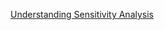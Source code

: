
[Understanding Sensitivity Analysis](http://www.dam.brown.edu/people/huiwang/classes/am121/Archive/sensitivity_121.pdf)
